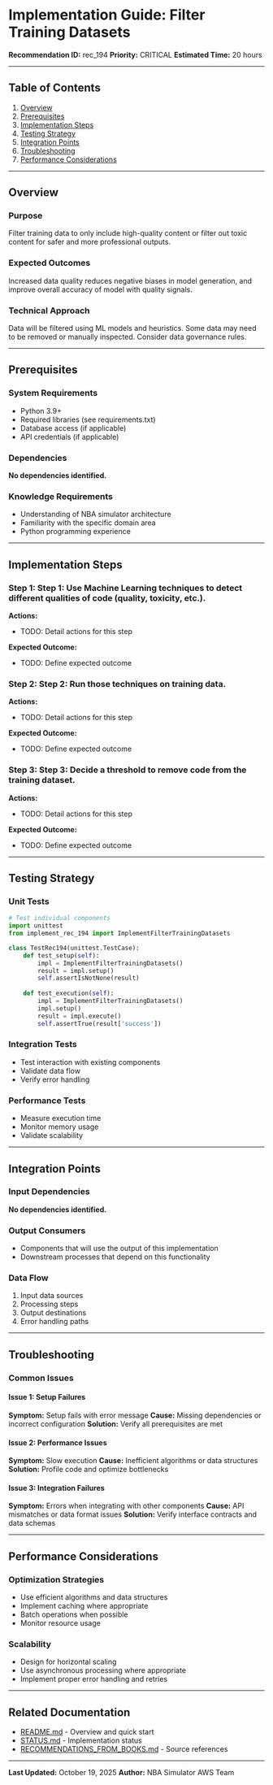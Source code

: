 # Implementation Guide: Filter Training Datasets

**Recommendation ID:** rec_194
**Priority:** CRITICAL
**Estimated Time:** 20 hours

---

## Table of Contents

1. [Overview](#overview)
2. [Prerequisites](#prerequisites)
3. [Implementation Steps](#implementation-steps)
4. [Testing Strategy](#testing-strategy)
5. [Integration Points](#integration-points)
6. [Troubleshooting](#troubleshooting)
7. [Performance Considerations](#performance-considerations)

---

## Overview

### Purpose

Filter training data to only include high-quality content or filter out toxic content for safer and more professional outputs.

### Expected Outcomes

Increased data quality reduces negative biases in model generation, and improve overall accuracy of model with quality signals.

### Technical Approach

Data will be filtered using ML models and heuristics. Some data may need to be removed or manually inspected. Consider data governance rules.

---

## Prerequisites

### System Requirements

- Python 3.9+
- Required libraries (see requirements.txt)
- Database access (if applicable)
- API credentials (if applicable)

### Dependencies

**No dependencies identified.**

### Knowledge Requirements

- Understanding of NBA simulator architecture
- Familiarity with the specific domain area
- Python programming experience

---

## Implementation Steps

### Step 1: Step 1: Use Machine Learning techniques to detect different qualities of code (quality, toxicity, etc.).

**Actions:**
- TODO: Detail actions for this step

**Expected Outcome:**
- TODO: Define expected outcome

### Step 2: Step 2: Run those techniques on training data.

**Actions:**
- TODO: Detail actions for this step

**Expected Outcome:**
- TODO: Define expected outcome

### Step 3: Step 3: Decide a threshold to remove code from the training dataset.

**Actions:**
- TODO: Detail actions for this step

**Expected Outcome:**
- TODO: Define expected outcome



---

## Testing Strategy

### Unit Tests

```python
# Test individual components
import unittest
from implement_rec_194 import ImplementFilterTrainingDatasets

class TestRec194(unittest.TestCase):
    def test_setup(self):
        impl = ImplementFilterTrainingDatasets()
        result = impl.setup()
        self.assertIsNotNone(result)
    
    def test_execution(self):
        impl = ImplementFilterTrainingDatasets()
        impl.setup()
        result = impl.execute()
        self.assertTrue(result['success'])
```

### Integration Tests

- Test interaction with existing components
- Validate data flow
- Verify error handling

### Performance Tests

- Measure execution time
- Monitor memory usage
- Validate scalability

---

## Integration Points

### Input Dependencies

**No dependencies identified.**

### Output Consumers

- Components that will use the output of this implementation
- Downstream processes that depend on this functionality

### Data Flow

1. Input data sources
2. Processing steps
3. Output destinations
4. Error handling paths

---

## Troubleshooting

### Common Issues

#### Issue 1: Setup Failures

**Symptom:** Setup fails with error message
**Cause:** Missing dependencies or incorrect configuration
**Solution:** Verify all prerequisites are met

#### Issue 2: Performance Issues

**Symptom:** Slow execution
**Cause:** Inefficient algorithms or data structures
**Solution:** Profile code and optimize bottlenecks

#### Issue 3: Integration Failures

**Symptom:** Errors when integrating with other components
**Cause:** API mismatches or data format issues
**Solution:** Verify interface contracts and data schemas

---

## Performance Considerations

### Optimization Strategies

- Use efficient algorithms and data structures
- Implement caching where appropriate
- Batch operations when possible
- Monitor resource usage

### Scalability

- Design for horizontal scaling
- Use asynchronous processing where appropriate
- Implement proper error handling and retries

---

## Related Documentation

- [README.md](README.md) - Overview and quick start
- [STATUS.md](STATUS.md) - Implementation status
- [RECOMMENDATIONS_FROM_BOOKS.md](RECOMMENDATIONS_FROM_BOOKS.md) - Source references

---

**Last Updated:** October 19, 2025
**Author:** NBA Simulator AWS Team
